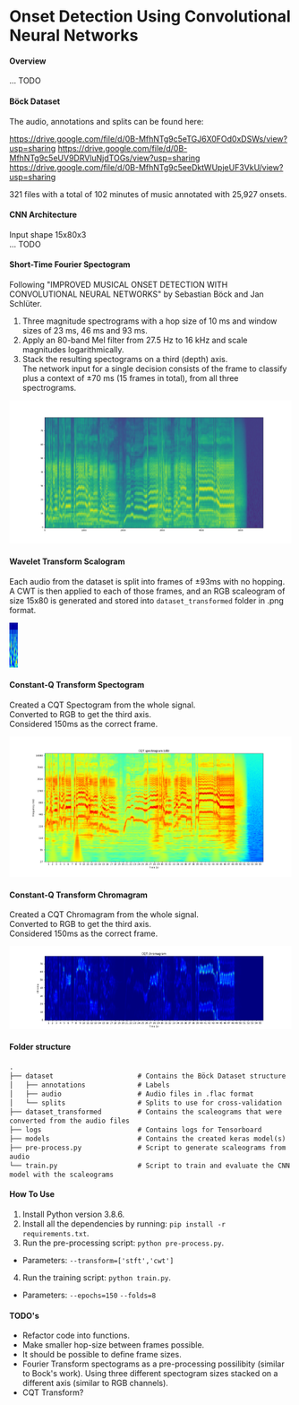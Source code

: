 # Onset Detection Using Convolutional Neural Networks
#### Overview
... TODO

#### Böck Dataset
The audio, annotations and splits can be found here:

https://drive.google.com/file/d/0B-MfhNTg9c5eTGJ6X0FOd0xDSWs/view?usp=sharing
https://drive.google.com/file/d/0B-MfhNTg9c5eUV9DRVluNjdTOGs/view?usp=sharing
https://drive.google.com/file/d/0B-MfhNTg9c5eeDktWUpjeUF3VkU/view?usp=sharing

321 files with a total of 102 minutes of music annotated with 25,927 onsets.
#### CNN Architecture
Input shape 15x80x3\
... TODO

#### Short-Time Fourier Spectogram
Following "IMPROVED MUSICAL ONSET DETECTION WITH CONVOLUTIONAL NEURAL NETWORKS" by Sebastian Böck and Jan Schlüter.
1) Three magnitude spectrograms with a hop size of 10 ms and window sizes of 23 ms, 46 ms and 93 ms.
2) Apply an 80-band Mel filter from 27.5 Hz to 16 kHz and scale magnitudes logarithmically.
3) Stack the resulting spectograms on a third (depth) axis.\
The network input for a single decision consists of the frame to classify plus a context of ±70 ms (15 frames in total), from all three spectrograms.

![stft](https://github.com/JRamos1993/cnn-onset-detection/blob/main/images/stft_spectogram_example.png "Short-Time Fourier Spectogram")

#### Wavelet Transform Scalogram
Each audio from the dataset is split into frames of ±93ms with no hopping.\
A CWT is then applied to each of those frames, and an RGB scaleogram of size 15x80 is generated and stored into `dataset_transformed` folder in .png format.

![stft](https://github.com/JRamos1993/cnn-onset-detection/blob/main/images/cwt_scalogram_example.png "Wavelet Transform Scalogram (frame)")

#### Constant-Q Transform Spectogram
Created a CQT Spectogram from the whole signal.\
Converted to RGB to get the third axis.\
Considered 150ms as the correct frame.

![stft](https://github.com/JRamos1993/cnn-onset-detection/blob/main/images/cqt_spectogram_example.png "Constant-Q Transform Spectogram")

#### Constant-Q Transform Chromagram
Created a CQT Chromagram from the whole signal.\
Converted to RGB to get the third axis.\
Considered 150ms as the correct frame.

![stft](https://github.com/JRamos1993/cnn-onset-detection/blob/main/images/cqt_chromagram_example.png "Constant-Q Transform Chromagram")

#### Folder structure
    .
    ├── dataset                     # Contains the Böck Dataset structure
    │   ├── annotations             # Labels
    │   ├── audio                   # Audio files in .flac format
    │   └── splits                  # Splits to use for cross-validation
    ├── dataset_transformed         # Contains the scaleograms that were converted from the audio files
    ├── logs                        # Contains logs for Tensorboard
    ├── models                      # Contains the created keras model(s)
    ├── pre-process.py              # Script to generate scaleograms from audio
    └── train.py                    # Script to train and evaluate the CNN model with the scaleograms

#### How To Use
1) Install Python version 3.8.6.
2) Install all the dependencies by running: `pip install -r requirements.txt`.
3) Run the pre-processing script: `python pre-process.py`.
- Parameters: `--transform=['stft','cwt']`
4) Run the training script: `python train.py`.
- Parameters: `--epochs=150` `--folds=8`

#### TODO's
- Refactor code into functions.
- Make smaller hop-size between frames possible.
- It should be possible to define frame sizes.
- Fourier Transform spectograms as a pre-processing possilibity (similar to Bock's work).
    Using three different spectogram sizes stacked on a different axis (similar to RGB channels).
- CQT Transform?
